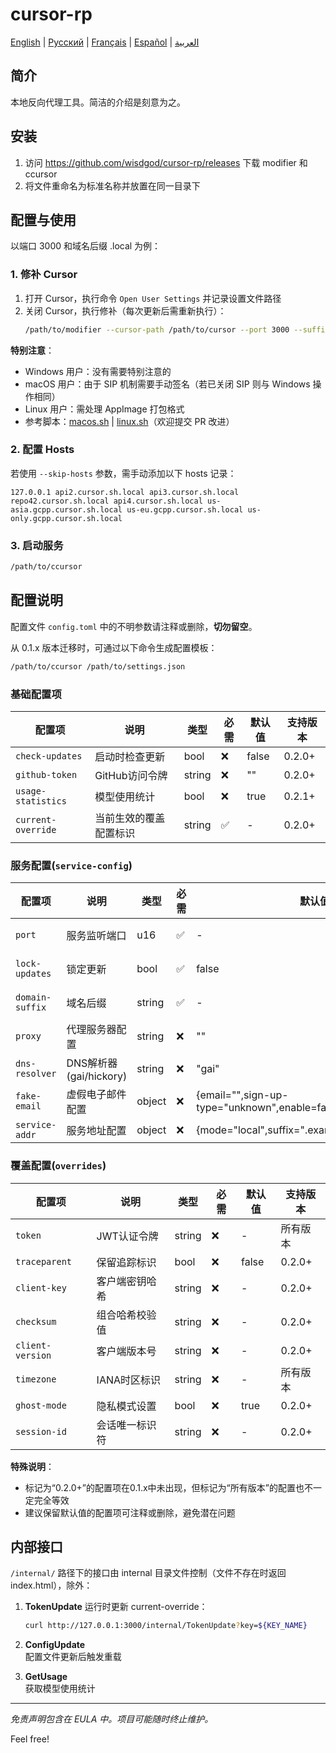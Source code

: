 # cursor-rp

[English](README.en.md) | [Русский](README.ru.md) | [Français](README.fr.md) | [Español](README.es.md) | [العربية](README.ar.md)

## 简介
本地反向代理工具。简洁的介绍是刻意为之。

## 安装
1. 访问 https://github.com/wisdgod/cursor-rp/releases 下载 modifier 和 ccursor
2. 将文件重命名为标准名称并放置在同一目录下

## 配置与使用
以端口 3000 和域名后缀 .local 为例：

### 1. 修补 Cursor
1. 打开 Cursor，执行命令 `Open User Settings` 并记录设置文件路径
2. 关闭 Cursor，执行修补（每次更新后需重新执行）：
   ```bash
   /path/to/modifier --cursor-path /path/to/cursor --port 3000 --suffix .local local
   ```

**特别注意**：
- Windows 用户：没有需要特别注意的
- macOS 用户：由于 SIP 机制需要手动签名（若已关闭 SIP 则与 Windows 操作相同）
- Linux 用户：需处理 AppImage 打包格式
- 参考脚本：[macos.sh](macos.sh) | [linux.sh](linux.sh)（欢迎提交 PR 改进）

### 2. 配置 Hosts
若使用 `--skip-hosts` 参数，需手动添加以下 hosts 记录：
```
127.0.0.1 api2.cursor.sh.local api3.cursor.sh.local repo42.cursor.sh.local api4.cursor.sh.local us-asia.gcpp.cursor.sh.local us-eu.gcpp.cursor.sh.local us-only.gcpp.cursor.sh.local
```

### 3. 启动服务
```bash
/path/to/ccursor
```

## 配置说明
配置文件 `config.toml` 中的不明参数请注释或删除，**切勿留空**。

从 0.1.x 版本迁移时，可通过以下命令生成配置模板：
```bash
/path/to/ccursor /path/to/settings.json
```

### 基础配置项
| 配置项 | 说明 | 类型 | 必需 | 默认值 | 支持版本 |
|--------|------|------|------|--------|----------|
| `check-updates` | 启动时检查更新 | bool | ❌ | false | 0.2.0+ |
| `github-token` | GitHub访问令牌 | string | ❌ | "" | 0.2.0+ |
| `usage-statistics` | 模型使用统计 | bool | ❌ | true | 0.2.1+ |
| `current-override` | 当前生效的覆盖配置标识 | string | ✅ | - | 0.2.0+ |

### 服务配置(`service-config`)
| 配置项 | 说明 | 类型 | 必需 | 默认值 | 支持版本 |
|--------|------|------|------|--------|----------|
| `port` | 服务监听端口 | u16 | ✅ | - | 所有版本 |
| `lock-updates` | 锁定更新 | bool | ✅ | false | 所有版本 |
| `domain-suffix` | 域名后缀 | string | ✅ | - | 所有版本 |
| `proxy` | 代理服务器配置 | string | ❌ | "" | 0.2.0+ |
| `dns-resolver` | DNS解析器(gai/hickory) | string | ❌ | "gai" | 0.2.0+ |
| `fake-email` | 虚假电子邮件配置 | object | ❌ | {email="",sign-up-type="unknown",enable=false} | 0.2.0+ |
| `service-addr` | 服务地址配置 | object | ❌ | {mode="local",suffix=".example.com",port=8080} | 0.2.0+ |

### 覆盖配置(`overrides`)
| 配置项 | 说明 | 类型 | 必需 | 默认值 | 支持版本 |
|--------|------|------|------|--------|----------|
| `token` | JWT认证令牌 | string | ❌ | - | 所有版本 |
| `traceparent` | 保留追踪标识 | bool | ❌ | false | 0.2.0+ |
| `client-key` | 客户端密钥哈希 | string | ❌ | - | 0.2.0+ |
| `checksum` | 组合哈希校验值 | string | ❌ | - | 0.2.0+ |
| `client-version` | 客户端版本号 | string | ❌ | - | 0.2.0+ |
| `timezone` | IANA时区标识 | string | ❌ | - | 所有版本 |
| `ghost-mode` | 隐私模式设置 | bool | ❌ | true | 0.2.0+ |
| `session-id` | 会话唯一标识符 | string | ❌ | - | 0.2.0+ |

**特殊说明**：
- 标记为“0.2.0+”的配置项在0.1.x中未出现，但标记为“所有版本”的配置也不一定完全等效
- 建议保留默认值的配置项可注释或删除，避免潜在问题

## 内部接口
`/internal/` 路径下的接口由 internal 目录文件控制（文件不存在时返回 index.html），除外：

1. **TokenUpdate**
   运行时更新 current-override：
   ```bash
   curl http://127.0.0.1:3000/internal/TokenUpdate?key=${KEY_NAME}
   ```

2. **ConfigUpdate**  
   配置文件更新后触发重载

3. **GetUsage**  
   获取模型使用统计

---

*免责声明包含在 EULA 中。项目可能随时终止维护。*

Feel free!